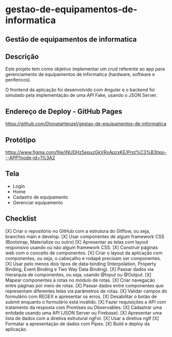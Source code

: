 # gestao-de-equipamentos-de-informatica
## Gestão de equipamentos de informatica

## Descrição
Este projeto tem como objetivo implementar um crud referente ao app para gerenciamento de equipamentos de informatica (hardware, software e perifericos).

O frontend da aplicação foi desenvolvido com Angular e o backend foi simulado pela implementação de uma API Fake, usando o JSON Server.

## Endereço de Deploy - GitHub Pages
https://github.com/DjonataHenzel/gestao-de-equipamentos-de-informatica

## Protótipo
https://www.figma.com/file/iNUDHz5epuzGkVRxApzxKE/Prot%C3%B3tipo---APP?node-id=1%3A2

## Tela
- Login
- Home
- Cadastro de equipamento
- Gerenciar equipamento

## Checklist
[X] Criar o repositório no GitHub com a estrutura do Gitflow, ou seja, branches main e develop.
[X] Usar componentes de algum framework CSS (Bootstrap, Materialize ou outro)
[X] Apresentar as telas com layout responsivo usando ou não algum framework CSS.
[X] Construir páginas web com o conceito de componentes.
[X] Criar o layout da aplicação com componentes, ou seja, o cabeçalho e rodapé precisam ser componentes.
[X] Usar pelo menos dois tipos de data-binding (Interpolation, Property Binding, Event Binding e Two Way Data Binding).
[X] Passar dados via hierarquia de componentes, ou seja, usando @Input ou @Output.
[X] Mapear componentes à rotas no módulo de rotas.
[X] Criar navegação entre páginas por meio de rotas.
[X] Passar dados entre componentes que representam diferentes telas via parâmetros de rotas.
[X] Validar campos do formulário com REGEX e apresentar os erros.
[X] Desabilitar o botão de submit enquanto o formulário está inválido.
[X] Fazer requisições a API com tratamento da resposta com Promises ou Observables.
[X] Cadastrar uma entidade usando uma API (JSON Server ou Firebase).
[X] Apresentar uma lista de dados com a diretiva estrutural ngFor.
[X] Usar a diretiva ngIf
[X] Formatar a apresentação de dados com Pipes.
[X] Build e deploy da aplicação.
